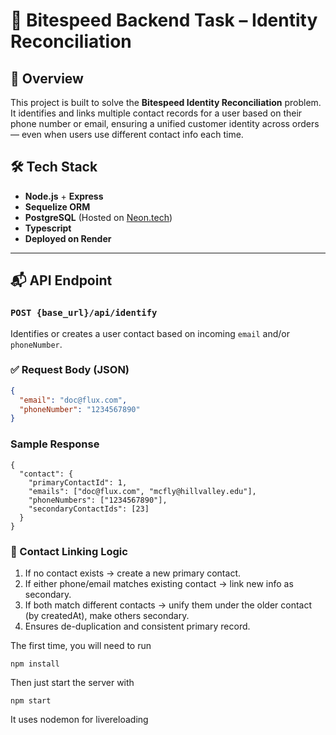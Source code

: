 # 🔗 Bitespeed Backend Task – Identity Reconciliation

## 🚀 Overview

This project is built to solve the **Bitespeed Identity Reconciliation** problem. It identifies and links multiple contact records for a user based on their phone number or email, ensuring a unified customer identity across orders — even when users use different contact info each time.

## 🛠️ Tech Stack

- **Node.js** + **Express**
- **Sequelize ORM**
- **PostgreSQL** (Hosted on [Neon.tech](https://neon.tech))
- **Typescript**
- **Deployed on Render**

---

## 📬 API Endpoint

### `POST {base_url}/api/identify`

Identifies or creates a user contact based on incoming `email` and/or `phoneNumber`.

### ✅ Request Body (JSON)
```json
{
  "email": "doc@flux.com",
  "phoneNumber": "1234567890"
}
```
### Sample Response
```
{
  "contact": {
    "primaryContactId": 1,
    "emails": ["doc@flux.com", "mcfly@hillvalley.edu"],
    "phoneNumbers": ["1234567890"],
    "secondaryContactIds": [23]
  }
}
```

### 🔎 Contact Linking Logic
1. If no contact exists → create a new primary contact.
2. If either phone/email matches existing contact → link new info as secondary.
3. If both match different contacts → unify them under the older contact (by createdAt), make others secondary.
4. Ensures de-duplication and consistent primary record.

The first time, you will need to run

```
npm install
```

Then just start the server with

```
npm start
```
It uses nodemon for livereloading